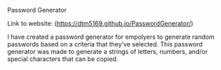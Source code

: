 Password Generator

Link to website: (https://dtm5169.github.io/PasswordGenerator/)

I have created a password generator for empolyers to generate random passwords based on a criteria that they’ve selected. This password generator was made to generate a strings of letters, numbers, and/or special characters that can be copied. 
